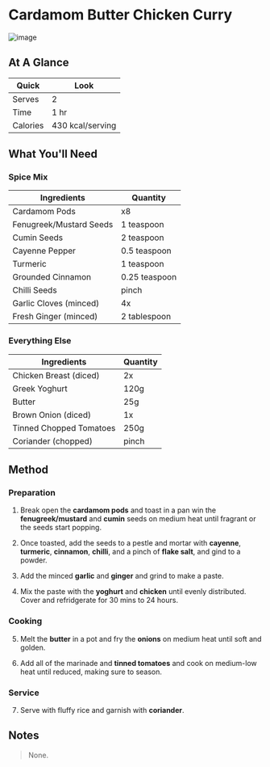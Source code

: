# Cardamom Butter Chicken Curry

![image](https://drive.google.com/uc?export=view&id=1TTqqLcTi78Juntj3kqNQUjgtYPNmhLLK)

[//]: # (when adding google drive link, just replace the aset id, don't change anything else about the above link otherwise the image will not display)

## At A Glance

Quick | Look
-- | --
Serves | 2
Time | 1 hr
Calories | 430 kcal/serving

## What You'll Need

### Spice Mix

Ingredients | Quantity
-- | --
Cardamom Pods | x8
Fenugreek/Mustard Seeds | 1 teaspoon
Cumin Seeds | 2 teaspoon
Cayenne Pepper | 0.5 teaspoon
Turmeric | 1 teaspoon
Grounded Cinnamon | 0.25 teaspoon
Chilli Seeds | pinch
Garlic Cloves (minced) | 4x
Fresh Ginger (minced) | 2 tablespoon

### Everything Else

Ingredients | Quantity
-- | --
Chicken Breast (diced) | 2x
Greek Yoghurt | 120g
Butter | 25g
Brown Onion (diced) | 1x
Tinned Chopped Tomatoes | 250g
Coriander (chopped) | pinch

## Method

### **Preparation**

1. Break open the **cardamom pods** and toast in a pan win the **fenugreek/mustard** and **cumin** seeds on medium heat until fragrant or the seeds start popping.

2. Once toasted, add the seeds to a pestle and mortar with **cayenne**, **turmeric**, **cinnamon**, **chilli**, and a pinch of **flake salt**, and gind to a powder.

3. Add the minced **garlic** and **ginger** and grind to make a paste.

4. Mix the paste with the **yoghurt** and **chicken** until evenly distributed. Cover and refridgerate for 30 mins to 24 hours.

### **Cooking**

5. Melt the **butter** in a pot and fry the **onions** on medium heat until soft and golden.

6. Add all of the marinade and **tinned tomatoes** and cook on medium-low heat until reduced, making sure to season.

### Service

7. Serve with fluffy rice and garnish with **coriander**.

## Notes

> None.